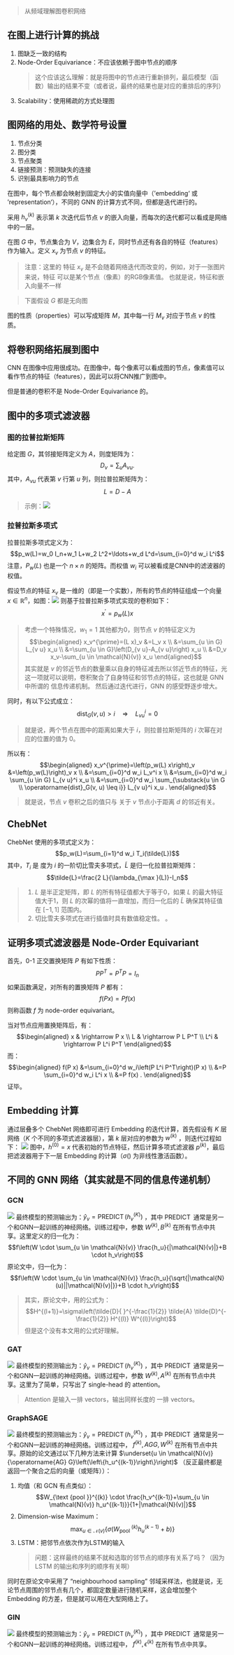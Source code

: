 > 从频域理解图卷积网络

## 在图上进行计算的挑战

1. 图缺乏一致的结构
2. Node-Order Equivariance：不应该依赖于图中节点的顺序
	> 这个应该这么理解：就是将图中的节点进行重新排列，最后模型（函数）输出的结果不变（或者说，最终的结果也是对应的重排后的序列）
1. Scalability：使用稀疏的方式处理图

## 图网络的用处、数学符号设置

1. 节点分类
2. 图分类
3. 节点聚类
4. 链接预测：预测缺失的连接
5. 识别最具影响力的节点

在图中，每个节点都会映射到固定大小的实值向量中（’embedding‘ 或 ’representation‘），不同的 GNN 的计算方式不同，但都是迭代进行的。

采用 $h_v^{(k)}$ 表示第 $k$ 次迭代后节点 $v$ 的嵌入向量，而每次的迭代都可以看成是网络中的一层。

在图 $G$ 中，节点集合为 $V$，边集合为 $E$，同时节点还有各自的特征（features）作为输入。定义 $x_v$ 为节点 $v$ 的特征。

> 注意：这里的 特征 $x_v$ 是不会随着网络迭代而改变的，例如，对于一张图片来说，特征 可以是某个节点（像素）的RGB像素值。
> 也就是说，特征和嵌入向量不一样

> 下面假设 $G$ 都是无向图

图的性质（properties）可以写成矩阵 $M$，其中每一行 $M_v$ 对应于节点 $v$ 的性质。

## 将卷积网络拓展到图中

CNN 在图像中应用很成功。在图像中，每个像素可以看成图的节点，像素值可以看作节点的特征（features），因此可以将CNN推广到图中。

但是普通的卷积不是 Node-Order Equivariance 的。

## 图中的多项式滤波器

### 图的拉普拉斯矩阵

给定图 $G$，其邻接矩阵定义为 $A$，则度矩阵为：
$$D_v=\sum_u A_{v u} .$$
其中，$A_{vu}$ 代表第 $v$ 行第 $u$ 列，则拉普拉斯矩阵为：
$$L=D-A$$
> 示例：![](./image/Pasted%20image%2020221107202750.png)

### 拉普拉斯多项式

拉普拉斯多项式定义为：
$$p_w(L)=w_0 I_n+w_1 L+w_2 L^2+\ldots+w_d L^d=\sum_{i=0}^d w_i L^i$$
注意，$P_w(L)$ 也是一个 $n\times n$ 的矩阵。而权值 $w_i$ 可以被看成是CNN中的滤波器的权值。

假设节点的特征 $x_v$ 是一维的（即是一个实数），所有的节点的特征组成一个向量 $x \in \mathbb{R}^n$，如图：![](./image/Pasted%20image%2020221107202829.png)
则基于拉普拉斯多项式实现的卷积如下：
$$x^{\prime}=p_w(L) x$$
> 考虑一个特殊情况，$w_1=1$ 其他都为0，则节点 $v$ 的特征定义为$$\begin{aligned}
x_v^{\prime}=(L x)_v &=L_v x \\
&=\sum_{u \in G} L_{v u} x_u \\
&=\sum_{u \in G}\left(D_{v u}-A_{v u}\right) x_u \\
&=D_v x_v-\sum_{u \in \mathcal{N}(v)} x_u
\end{aligned}$$
其实就是 $v$ 的邻近节点的数量乘以自身的特征减去所以邻近节点的特征，光这一项就可以说明，卷积聚合了自身特征和邻节点的特征，这也就是 GNN 中所谓的 信息传递机制。
> 然后通过迭代进行，GNN 的感受野逐步增大。

同时，有以下公式成立：
$$\operatorname{dist}_G(v, u)>i \quad \Longrightarrow \quad L_{v u}^i=0$$
> 就是说，两个节点在图中的距离如果大于 $i$，则拉普拉斯矩阵的 $i$ 次幂在对应的位置的值为 0。

所以有：
$$\begin{aligned}
x_v^{\prime}=\left(p_w(L) x\right)_v &=\left(p_w(L)\right)_v x \\
&=\sum_{i=0}^d w_i L_v^i x \\
&=\sum_{i=0}^d w_i \sum_{u \in G} L_{v u}^i x_u \\
&=\sum_{i=0}^d w_i \sum_{\substack{u \in G \\
\operatorname{dist}_G(v, u) \leq i}} L_{v u}^i x_u .
\end{aligned}$$

> 就是说，节点 $v$ 卷积之后的值只与 关于 $v$ 节点小于距离 $d$ 的邻近有关。

## ChebNet

ChebNet 使用的多项式定义为：
$$p_w(L)=\sum_{i=1}^d w_i T_i(\tilde{L})$$
其中，$T_i$ 是 度为 $i$ 的一阶切比雪夫多项式，$\tilde{L}$ 是归一化拉普拉斯矩阵：
$$\tilde{L}=\frac{2 L}{\lambda_{\max }(L)}-I_n$$
> 1. $L$ 是半正定矩阵，即 $L$ 的所有特征值都大于等于0，如果 $L$ 的最大特征值大于1，则 $L$ 的次幂的值将一直增加，而归一化后的 $\tilde{L}$ 确保其特征值在 $[-1,1]$ 范围内。
> 2. 切比雪夫多项式在进行插值时具有数值稳定性。
。

## 证明多项式滤波器是  Node-Order Equivariant

首先，0-1 正交置换矩阵 $P$ 有如下性质：
$$P P^T=P^T P=I_n$$
如果函数满足，对所有的置换矩阵 $P$ 都有：
$$f(P x)=P f(x)$$
则称函数 $f$ 为 node-order equivariant。

当对节点应用置换矩阵后，有：
$$\begin{aligned}
x & \rightarrow P x \\
L & \rightarrow P L P^T \\
L^i & \rightarrow P L^i P^T
\end{aligned}$$
而：
$$\begin{aligned}
f(P x) &=\sum_{i=0}^d w_i\left(P L^i P^T\right)(P x) \\
&=P \sum_{i=0}^d w_i L^i x \\
&=P f(x) .
\end{aligned}$$
证毕。

## Embedding 计算

通过层叠多个 ChebNet 网络即可进行 Embedding 的迭代计算，首先假设有 $K$ 层网络（$K$ 个不同的多项式滤波器层），第 $k$ 层对应的参数为 $w^{(k)}$ ，则迭代过程如下：
![](./image/Pasted%20image%2020221107210538.png)
图中，$h^{(0)}=x$ 代表初始的节点特征，然后计算多项式滤波器 $p^{(k)}$，最后把滤波器用于下一层 Embedding 的计算（$\sigma()$ 为非线性激活函数）。

## 不同的 GNN 网络（其实就是不同的信息传递机制）

### GCN
![](./image/Pasted%20image%2020221107211243.png)
最终模型的预测输出为：$\hat{y}_v=\operatorname{PREDICT}\left(h_v^{(K)}\right)$ ，其中 $\operatorname{PREDICT}$  通常是另一个和GNN一起训练的神经网络。训练过程中，参数 $W^{(k)} , B^{(k)}$ 在所有节点中共享。这里定义的归一化为：
$$f\left(W \cdot \sum_{u \in \mathcal{N}(v)} \frac{h_u}{|\mathcal{N}(v)|}+B \cdot h_v\right)$$
原论文中，归一化为：
$$f\left(W \cdot \sum_{u \in \mathcal{N}(v)} \frac{h_u}{\sqrt{|\mathcal{N}(u)||\mathcal{N}(v)|}}+B \cdot h_v\right)$$
> 其实，原论文中，用的公式为：
> $$H^{(l+1)}=\sigma\left(\tilde{D}{ }^{-\frac{1}{2}} \tilde{A} \tilde{D}^{-\frac{1}{2}} H^{(l)} W^{(l)}\right)$$但是这个没有本文用的公式好理解。

### GAT
![](./image/Pasted%20image%2020221107213505.png)
最终模型的预测输出为：$\hat{y}_v=\operatorname{PREDICT}\left(h_v^{(K)}\right)$ ，其中 $\operatorname{PREDICT}$  通常是另一个和GNN一起训练的神经网络。训练过程中，参数 $W^{(k)} , A^{(k)}$ 在所有节点中共享。这里为了简单，只写出了 single-head 的 attention。

> Attention 是输入一排 vectors，输出同样长度的 一排 vectors。


### GraphSAGE

![](./image/Pasted%20image%2020221107213938.png)
最终模型的预测输出为：$\hat{y}_v=\operatorname{PREDICT}\left(h_v^{(K)}\right)$ ，其中 $\operatorname{PREDICT}$  通常是另一个和GNN一起训练的神经网络。训练过程中， $f^{(k)}, AGG, W^{(k)}$ 在所有节点中共享。原始的论文通过以下几种方法来计算 $\underset{u \in \mathcal{N}(v)}{\operatorname{AG} G}\left(\left\{h_u^{(k-1)}\right\}\right)$ （反正最终都是返回一个聚合之后的向量（或矩阵））：
1. 均值（和 GCN 有点类似）：$$W_{\text {pool }}^{(k)} \cdot \frac{h_v^{(k-1)}+\sum_{u \in \mathcal{N}(v)} h_u^{(k-1)}}{1+|\mathcal{N}(v)|}$$
2. Dimension-wise Maximum：$$\max _{u \in \mathcal{N}(v)}\left\{\sigma\left(W_{\text {pool }}^{(k)} h_u^{(k-1)}+b\right)\right\}$$
3. LSTM：把邻节点依次作为LSTM的输入
	> 问题：这样最终的结果不就和选取的邻节点的顺序有关系了吗？（因为 LSTM 的输出和序列的顺序有关啊）

同时在原论文中采用了 “neighbourhood sampling” 邻域采样法，也就是说，无论节点周围的邻节点有几个，都固定数量进行随机采样，这会增加整个 Embedding 的方差，但是就可以用在大型网络上了。


### GIN

![](./image/Pasted%20image%2020221107215304.png)
最终模型的预测输出为：$\hat{y}_v=\operatorname{PREDICT}\left(h_v^{(K)}\right)$ ，其中 $\operatorname{PREDICT}$  通常是另一个和GNN一起训练的神经网络。训练过程中， $f^{(k)}, \epsilon^{(k)}$ 在所有节点中共享。